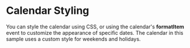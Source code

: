 Calendar Styling
======================

You can style the calendar using CSS, or using the calendar's **formatItem** event to customize the appearance of specific dates. The calendar in this sample uses a custom style for weekends and holidays.
